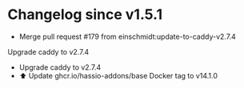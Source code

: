 # Changelog since v1.5.1
- Merge pull request #179 from einschmidt:update-to-caddy-v2.7.4

Upgrade caddy to v2.7.4 
- Upgrade caddy to v2.7.4 
- ⬆️ Update ghcr.io/hassio-addons/base Docker tag to v14.1.0 
